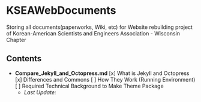# KSEAWebDocuments
Storing all documents(paperworks, Wiki, etc) for Website rebuilding project of Korean-American Scientists and Engineers Association - Wisconsin Chapter

## Contents
 - **Compare_Jekyll_and_Octopress.md**
    [x] What is Jekyll and Octopress
    [x] Differences and Commons
    [ ] How They Work (Running Environment)
    [ ] Required Technical Background to Make Theme Package
    + *Last Update:*
